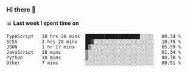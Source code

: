 ### Hi there 👋

<!--
**DBvc/DBvc** is a ✨ _special_ ✨ repository because its `README.md` (this file) appears on your GitHub profile.

Here are some ideas to get you started:

- 🔭 I’m currently working on ...
- 🌱 I’m currently learning ...
- 👯 I’m looking to collaborate on ...
- 🤔 I’m looking for help with ...
- 💬 Ask me about ...
- 📫 How to reach me: ...
- 😄 Pronouns: ...
- ⚡ Fun fact: ...
-->

📊 **Last week I spent time on**
<!--START_SECTION:waka-->

```text
TypeScript   18 hrs 26 mins  ████████████████████░░░░░   80.34 %
SCSS         2 hrs 28 mins   ██▓░░░░░░░░░░░░░░░░░░░░░░   10.75 %
JSON         1 hr 17 mins    █▒░░░░░░░░░░░░░░░░░░░░░░░   05.59 %
JavaScript   18 mins         ▒░░░░░░░░░░░░░░░░░░░░░░░░   01.34 %
Python       10 mins         ▒░░░░░░░░░░░░░░░░░░░░░░░░   00.78 %
Other        7 mins          ░░░░░░░░░░░░░░░░░░░░░░░░░   00.51 %
```

<!--END_SECTION:waka-->
